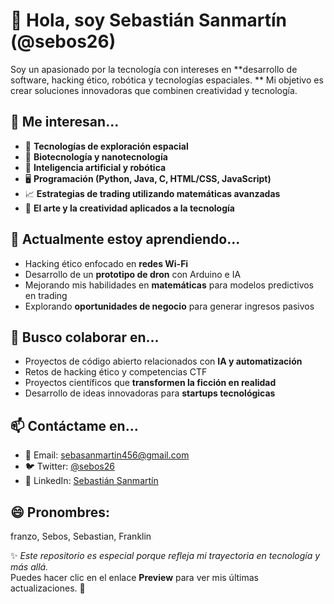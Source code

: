 # 👋 Hola, soy Sebastián Sanmartín (@sebos26)

Soy un apasionado por la tecnología con intereses en **desarrollo de software, hacking ético, robótica y tecnologías espaciales.
** Mi objetivo es crear soluciones innovadoras que combinen creatividad y tecnología.

## 👀 Me interesan...
- 🚀 **Tecnologías de exploración espacial**
- 🧬 **Biotecnología y nanotecnología**
- 🤖 **Inteligencia artificial y robótica**
- 🖥️ **Programación (Python, Java, C, HTML/CSS, JavaScript)**
- 📈 **Estrategias de trading utilizando matemáticas avanzadas**
- 🎨 **El arte y la creatividad aplicados a la tecnología**

## 🌱 Actualmente estoy aprendiendo...
- Hacking ético enfocado en **redes Wi-Fi**
- Desarrollo de un **prototipo de dron** con Arduino e IA
- Mejorando mis habilidades en **matemáticas** para modelos predictivos en trading
- Explorando **oportunidades de negocio** para generar ingresos pasivos

## 💞️ Busco colaborar en...
- Proyectos de código abierto relacionados con **IA y automatización**
- Retos de hacking ético y competencias CTF
- Proyectos científicos que **transformen la ficción en realidad**
- Desarrollo de ideas innovadoras para **startups tecnológicas**

## 📫 Contáctame en...
- 📧 Email: sebasanmartin456@gmail.com
- 🐦 Twitter: [@sebos26](https://x.com/Sebasti56550116)
- 💼 LinkedIn: [Sebastián Sanmartín](https://www.linkedin.com/in/franklin-sanmartin-quiroz-17a6b2333/)

## 😄 Pronombres: 
franzo, Sebos, Sebastian, Franklin


✨ _Este repositorio es especial porque refleja mi trayectoria en tecnología y más allá._  
Puedes hacer clic en el enlace **Preview** para ver mis últimas actualizaciones. 🚀
